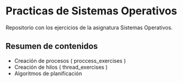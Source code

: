 # Practicas de Sistemas Operativos

Repositorio con los ejercicios de la asignatura Sistemas Operativos.

## Resumen de contenidos

  * Creación de procesos ( proccess_exercises )
  * Creación de hilos ( thread_exercises )
  * Algoritmos de planificación
